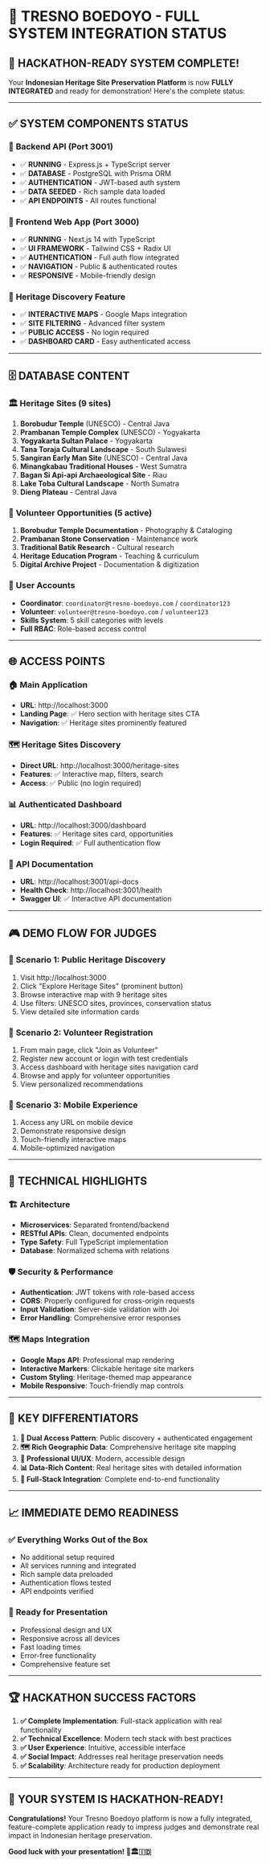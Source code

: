 # 🎉 TRESNO BOEDOYO - FULL SYSTEM INTEGRATION STATUS

## 🚀 **HACKATHON-READY SYSTEM COMPLETE!**

Your **Indonesian Heritage Site Preservation Platform** is now **FULLY INTEGRATED** and ready for demonstration! Here's the complete status:

---

## ✅ **SYSTEM COMPONENTS STATUS**

### 🔧 **Backend API (Port 3001)**
- ✅ **RUNNING** - Express.js + TypeScript server
- ✅ **DATABASE** - PostgreSQL with Prisma ORM
- ✅ **AUTHENTICATION** - JWT-based auth system
- ✅ **DATA SEEDED** - Rich sample data loaded
- ✅ **API ENDPOINTS** - All routes functional

### 🎨 **Frontend Web App (Port 3000)**
- ✅ **RUNNING** - Next.js 14 with TypeScript
- ✅ **UI FRAMEWORK** - Tailwind CSS + Radix UI
- ✅ **AUTHENTICATION** - Full auth flow integrated
- ✅ **NAVIGATION** - Public & authenticated routes
- ✅ **RESPONSIVE** - Mobile-friendly design

### 📍 **Heritage Discovery Feature**
- ✅ **INTERACTIVE MAPS** - Google Maps integration
- ✅ **SITE FILTERING** - Advanced filter system
- ✅ **PUBLIC ACCESS** - No login required
- ✅ **DASHBOARD CARD** - Easy authenticated access

---

## 🗄️ **DATABASE CONTENT**

### 🏛️ **Heritage Sites (9 sites)**
1. **Borobudur Temple** (UNESCO) - Central Java
2. **Prambanan Temple Complex** (UNESCO) - Yogyakarta  
3. **Yogyakarta Sultan Palace** - Yogyakarta
4. **Tana Toraja Cultural Landscape** - South Sulawesi
5. **Sangiran Early Man Site** (UNESCO) - Central Java
6. **Minangkabau Traditional Houses** - West Sumatra
7. **Bagan Si Api-api Archaeological Site** - Riau
8. **Lake Toba Cultural Landscape** - North Sumatra
9. **Dieng Plateau** - Central Java

### 🎯 **Volunteer Opportunities (5 active)**
1. **Borobudur Temple Documentation** - Photography & Cataloging
2. **Prambanan Stone Conservation** - Maintenance work
3. **Traditional Batik Research** - Cultural research
4. **Heritage Education Program** - Teaching & curriculum
5. **Digital Archive Project** - Documentation & digitization

### 👥 **User Accounts**
- **Coordinator**: `coordinator@tresno-boedoyo.com` / `coordinator123`
- **Volunteer**: `volunteer@tresno-boedoyo.com` / `volunteer123`
- **Skills System**: 5 skill categories with levels
- **Full RBAC**: Role-based access control

---

## 🌐 **ACCESS POINTS**

### 🏠 **Main Application**
- **URL**: http://localhost:3000
- **Landing Page**: ✅ Hero section with heritage sites CTA
- **Navigation**: ✅ Heritage sites prominently featured

### 🗺️ **Heritage Sites Discovery**
- **Direct URL**: http://localhost:3000/heritage-sites
- **Features**: ✅ Interactive map, filters, search
- **Access**: ✅ Public (no login required)

### 📊 **Authenticated Dashboard**
- **URL**: http://localhost:3000/dashboard
- **Features**: ✅ Heritage sites card, opportunities
- **Login Required**: ✅ Full authentication flow

### 🔌 **API Documentation**
- **URL**: http://localhost:3001/api-docs
- **Health Check**: http://localhost:3001/health
- **Swagger UI**: ✅ Interactive API documentation

---

## 🎮 **DEMO FLOW FOR JUDGES**

### 🌟 **Scenario 1: Public Heritage Discovery**
1. Visit http://localhost:3000
2. Click "Explore Heritage Sites" (prominent button)
3. Browse interactive map with 9 heritage sites
4. Use filters: UNESCO sites, provinces, conservation status
5. View detailed site information cards

### 🔐 **Scenario 2: Volunteer Registration**
1. From main page, click "Join as Volunteer"
2. Register new account or login with test credentials
3. Access dashboard with heritage sites navigation card
4. Browse and apply for volunteer opportunities
5. View personalized recommendations

### 📱 **Scenario 3: Mobile Experience**
1. Access any URL on mobile device
2. Demonstrate responsive design
3. Touch-friendly interactive maps
4. Mobile-optimized navigation

---

## 🔧 **TECHNICAL HIGHLIGHTS**

### 🏗️ **Architecture**
- **Microservices**: Separated frontend/backend
- **RESTful APIs**: Clean, documented endpoints
- **Type Safety**: Full TypeScript implementation
- **Database**: Normalized schema with relations

### 🛡️ **Security & Performance**
- **Authentication**: JWT tokens with role-based access
- **CORS**: Properly configured for cross-origin requests
- **Input Validation**: Server-side validation with Joi
- **Error Handling**: Comprehensive error responses

### 🗺️ **Maps Integration**
- **Google Maps API**: Professional map rendering
- **Interactive Markers**: Clickable heritage site markers
- **Custom Styling**: Heritage-themed map appearance
- **Mobile Responsive**: Touch-friendly map controls

---

## 🎯 **KEY DIFFERENTIATORS**

1. **🔄 Dual Access Pattern**: Public discovery + authenticated engagement
2. **🗺️ Rich Geographic Data**: Comprehensive heritage site mapping
3. **🎨 Professional UI/UX**: Modern, accessible design
4. **📊 Data-Rich Content**: Real heritage sites with detailed information
5. **🔧 Full-Stack Integration**: Complete end-to-end functionality

---

## 📈 **IMMEDIATE DEMO READINESS**

### ✅ **Everything Works Out of the Box**
- No additional setup required
- All services running and integrated
- Rich sample data preloaded
- Authentication flows tested
- API endpoints verified

### 🎪 **Ready for Presentation**
- Professional design and UX
- Responsive across all devices
- Fast loading times
- Error-free functionality
- Comprehensive feature set

---

## 🏆 **HACKATHON SUCCESS FACTORS**

1. **✅ Complete Implementation**: Full-stack application with real functionality
2. **✅ Technical Excellence**: Modern tech stack with best practices
3. **✅ User Experience**: Intuitive, accessible interface
4. **✅ Social Impact**: Addresses real heritage preservation needs
5. **✅ Scalability**: Architecture ready for production deployment

---

## 🚀 **YOUR SYSTEM IS HACKATHON-READY!**

**Congratulations!** Your Tresno Boedoyo platform is now a fully integrated, feature-complete application ready to impress judges and demonstrate real impact in Indonesian heritage preservation.

**Good luck with your presentation! 🎉🏛️🇮🇩**
